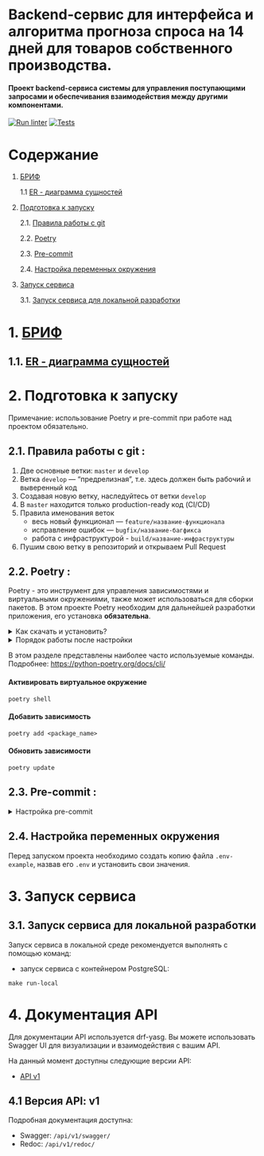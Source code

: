 # Backend-сервис для интерфейса и алгоритма прогноза спроса на 14 дней для товаров собственного производства.

#### Проект backend-сервиса системы для управления поступающими запросами и обеспечивания взаимодействия между другими компонентами.

[![Run linter](https://github.com/Lentyan/backend/actions/workflows/run_linter.yml/badge.svg)](https://github.com/Lentyan/backend/actions/workflows/run_linter.yml)
[![Tests](https://github.com/Lentyan/backend/actions/workflows/run_tests.yml/badge.svg)](https://github.com/Lentyan/backend/actions/workflows/run_tests.yml)

# Содержание

1. [БРИФ](#brif)

   1.1 [ER - диаграмма сущностей](#db_er_blueprint)

2. [Подготовка к запуску](#start)

   2.1. [Правила работы с git](#git)

   2.2. [Poetry](#poetry)

   2.3. [Pre-commit](#pre-commit)

   2.4. [Настройка переменных окружения](#env)

3. [Запуск сервиса](#run-service)

   3.1. [Запуск сервиса для локальной разработки](#run-local)

# 1. [БРИФ](docs/brif.md) <a id="brif"></a>

## 1.1. [ER - диаграмма сущностей](docs/db_er_blueprint.pdf)<a id="db_er_blueprint"></a>

# 2. Подготовка к запуску <a id="start"></a>

Примечание: использование Poetry и pre-commit при работе над проектом
обязательно.

## 2.1. Правила работы с git <a id="git"></a>:

1. Две основные ветки: `master` и `develop`
2. Ветка `develop` — “предрелизная”, т.е. здесь должен быть рабочий и
   выверенный код
3. Создавая новую ветку, наследуйтесь от ветки `develop`
4. В `master` находится только production-ready код (CI/CD)
5. Правила именования веток
    - весь новый функционал — `feature/название-функционала`
    - исправление ошибок — `bugfix/название-багфикса`
    - работа с инфраструктурой - `build/название-инфраструктуры`
6. Пушим свою ветку в репозиторий и открываем Pull Request

## 2.2. Poetry <a id="poetry"></a>:

Poetry - это инструмент для управления зависимостями и виртуальными
окружениями, также может использоваться для сборки пакетов. В этом проекте
Poetry необходим для дальнейшей разработки приложения, его установка <b>
обязательна</b>.<br>

<details>
 <summary>
 Как скачать и установить?
 </summary>

### Установка:

Установите poetry
следуя [инструкции с официального сайта](https://python-poetry.org/docs/#installation).
<details>
 <summary>
 Команды для установки:
 </summary>
Для UNIX-систем и Bash on Windows вводим в консоль следующую команду:

> *curl -sSL https://install.python-poetry.org | python -*

Для WINDOWS PowerShell:

> *(Invoke-WebRequest -Uri https://install.python-poetry.org
-UseBasicParsing).Content | python -*
</details>
<br>
После установки перезапустите оболочку и введите команду

> poetry --version

Если установка прошла успешно, вы получите ответ в формате

> Poetry (version 1.2.0)

Для дальнейшей работы введите команду:

> poetry config virtualenvs.in-project true

Выполнение данной команды необходимо для создания виртуального окружения в
папке проекта.

После предыдущей команды создадим виртуальное окружение нашего проекта с
помощью команды:

> poetry install

Результатом выполнения команды станет создание в корне проекта папки .venv.
Зависимости для создания окружения берутся из файлов poetry.lock (
приоритетнее)
и pyproject.toml

Для добавления новой зависимости в окружение необходимо выполнить команду

> poetry add <package_name>

_Пример использования:_

> poetry add starlette

Также poetry позволяет разделять зависимости необходимые для разработки, от
основных.
Для добавления зависимости необходимой для разработки и тестирования
необходимо
добавить флаг ***--dev***

> poetry add <package_name> --dev

_Пример использования:_

> poetry add pytest --dev

</details>

<details>
 <summary>
 Порядок работы после настройки
 </summary>

<br>

Чтобы активировать виртуальное окружение, введите команду:

> poetry shell

Существует возможность запуска скриптов и команд с помощью команды без
активации окружения:

> poetry run <script_name>.py

_Примеры:_

> poetry run python script_name>.py
>
> poetry run pytest
>
> poetry run black

Порядок работы в оболочке не меняется. Пример команды для Win:

> python src\run_bot.py

Доступен стандартный метод работы с активацией окружения в терминале с
помощью команд:

Для WINDOWS:

> source .venv/Scripts/activate

Для UNIX:

> source .venv/bin/activate

</details>

В этом разделе представлены наиболее часто используемые команды.
Подробнее: https://python-poetry.org/docs/cli/

#### Активировать виртуальное окружение

```shell
poetry shell
```

#### Добавить зависимость

```shell
poetry add <package_name>
```

#### Обновить зависимости

```shell
poetry update
```

## 2.3. Pre-commit <a id="pre-commit"></a>:

<details>
 <summary>
 Настройка pre-commit
 </summary>
<br>

1. Убедиться, что pre-commit установлен:

   ```shell
   pre-commit --version
   ```

2. Настроить git hook скрипт:

   ```shell
   pre-commit install
   ```

Далее при каждом коммите у вас будет происходить автоматическая проверка
линтером, а так же будет происходить автоматическое приведение к единому
стилю.
</details>

## 2.4. Настройка переменных окружения <a id="env"></a>

Перед запуском проекта необходимо создать копию файла
```.env-example```, назвав его ```.env``` и установить свои значения.

# 3. Запуск сервиса <a id="run-service"></a>

## 3.1. Запуск сервиса для локальной разработки <a id="run-local"></a>

Запуск сервиса в локальной среде рекомендуется выполнять с помощью команд:

* запуск сервиса с контейнером PostgreSQL:

```shell
make run-local
```

# 4. Документация API

Для документации API используется drf-yasg. Вы можете использовать Swagger
UI для визуализации и взаимодействия с вашим API.

На данный момент доступны следующие версии API:

* [API v1](#api_v1)

## 4.1 Версия API: v1 <a id="api_v1"></a>

Подробная документация доступна:

* Swagger: ```/api/v1/swagger/```
* Redoc: ```/api/v1/redoc/```
